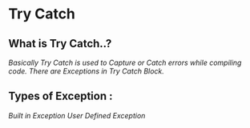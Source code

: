 # Try Catch

## What is Try Catch..?
*Basically Try Catch is used to Capture or Catch errors while compiling code.*
*There are Exceptions in Try Catch Block.*


## Types of Exception : 
*Built in Exception* 
*User Defined Exception*
